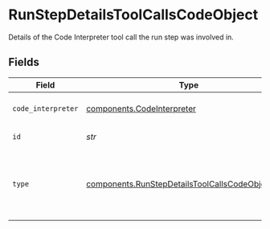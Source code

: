 # RunStepDetailsToolCallsCodeObject

Details of the Code Interpreter tool call the run step was involved in.


## Fields

| Field                                                                                                                | Type                                                                                                                 | Required                                                                                                             | Description                                                                                                          |
| -------------------------------------------------------------------------------------------------------------------- | -------------------------------------------------------------------------------------------------------------------- | -------------------------------------------------------------------------------------------------------------------- | -------------------------------------------------------------------------------------------------------------------- |
| `code_interpreter`                                                                                                   | [components.CodeInterpreter](../../models/components/codeinterpreter.md)                                             | :heavy_check_mark:                                                                                                   | The Code Interpreter tool call definition.                                                                           |
| `id`                                                                                                                 | *str*                                                                                                                | :heavy_check_mark:                                                                                                   | The ID of the tool call.                                                                                             |
| `type`                                                                                                               | [components.RunStepDetailsToolCallsCodeObjectType](../../models/components/runstepdetailstoolcallscodeobjecttype.md) | :heavy_check_mark:                                                                                                   | The type of tool call. This is always going to be `code_interpreter` for this type of tool call.                     |